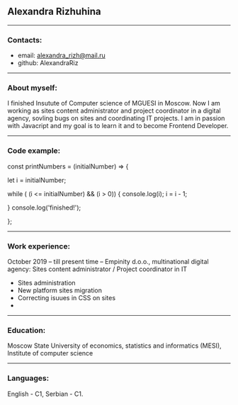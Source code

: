 ## Alexandra Rizhuhina
***
### Contacts:
* email: alexandra_rizh@mail.ru
* github: AlexandraRiz

****
### About myself:
I finished Insutute of Computer science of MGUESI in Moscow.
Now I am working as sites content administrator and project coordinator in a digital agency, sovling bugs on sites and coordinating IT projects.
I am in passion with Javacript and my goal is to learn it and to become Frontend Developer.

*****
### Code example:
const printNumbers = (initialNumber) => {
 
  let i = initialNumber;

  while ( (i <= initialNumber) && (i > 0)) {
      console.log(i);
      i = i - 1;

  } 
  console.log('finished!');
 
};

******
### Work experience:
October 2019 – till present time – Empinity d.o.o., multinational digital agency:
Sites content administrator / Project coordinator in IT 
*	Sites administration
*	New platform sites migration 
*	Correcting isuues in CSS on sites
*	
*******
### Education:
Moscow State University of economics, statistics and informatics (MESI), Institute of computer science

*********
### Languages:
English - C1,
Serbian - C1.
